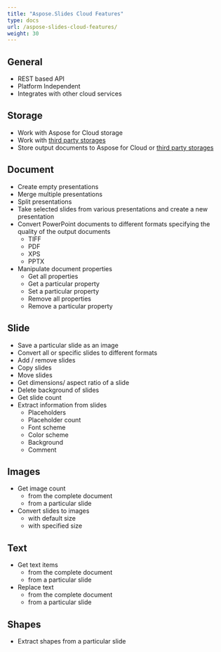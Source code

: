 ```yaml
---
title: "Aspose.Slides Cloud Features"
type: docs
url: /aspose-slides-cloud-features/
weight: 30
---
```


## **General**
- REST based API
- Platform Independent
- Integrates with other cloud services
## **Storage**
- Work with Aspose for Cloud storage
- Work with [third party storages](https://docs.aspose.cloud/display/totalcloud/How+to+Configure+3rd+Party+Cloud+Storages)
- Store output documents to Aspose for Cloud or [third party storages](https://docs.aspose.cloud/display/totalcloud/How+to+Configure+3rd+Party+Cloud+Storages)
## **Document**
- Create empty presentations
- Merge multiple presentations
- Split presentations
- Take selected slides from various presentations and create a new presentation
- Convert PowerPoint documents to different formats specifying the quality of the output documents
  - TIFF
  - PDF
  - XPS
  - PPTX
- Manipulate document properties
  - Get all properties
  - Get a particular property
  - Set a particular property
  - Remove all properties
  - Remove a particular property
## **Slide**
- Save a particular slide as an image
- Convert all or specific slides to different formats
- Add / remove slides
- Copy slides
- Move slides
- Get dimensions/ aspect ratio of a slide
- Delete background of slides
- Get slide count
- Extract information from slides
  - Placeholders
  - Placeholder count
  - Font scheme
  - Color scheme
  - Background
  - Comment
## **Images**
- Get image count
  - from the complete document
  - from a particular slide
- Convert slides to images
  - with default size
  - with specified size
## **Text**
- Get text items
  - from the complete document
  - from a particular slide
- Replace text
  - from the complete document
  - from a particular slide
## **Shapes**
- Extract shapes from a particular slide
